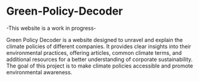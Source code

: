 # Green-Policy-Decoder

-This website is a work in progress-

Green Policy Decoder is a website designed to unravel and explain the climate policies of different companies. It provides clear insights into their environmental practices, offering articles, common climate terms, and additional resources for a better understanding of corporate sustainability. The goal of this project is to make climate policies accessible and promote environmental awareness.
